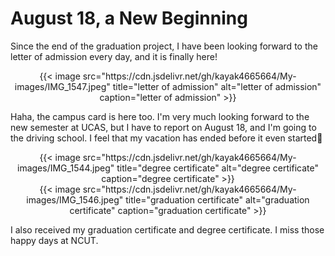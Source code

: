 # August 18, a New Beginning

Since the end of the graduation project, I have been looking forward to the letter of admission every day, and it is finally here!
<!--more-->

<div align="center">
{{< image src="https://cdn.jsdelivr.net/gh/kayak4665664/My-images/IMG_1547.jpeg" title="letter of admission" alt="letter of admission" caption="letter of admission" >}}
</div>

Haha, the campus card is here too. I'm very much looking forward to the new semester at UCAS, but I have to report on August 18, and I'm going to the driving school. I feel that my vacation has ended before it even started🥹

<div align="center">
{{< image src="https://cdn.jsdelivr.net/gh/kayak4665664/My-images/IMG_1544.jpeg" title="degree certificate" alt="degree certificate" caption="degree certificate" >}}
</div>
<div align="center">
{{< image src="https://cdn.jsdelivr.net/gh/kayak4665664/My-images/IMG_1546.jpeg" title="graduation certificate" alt="graduation certificate" caption="graduation certificate" >}}
</div>

I also received my graduation certificate and degree certificate. I miss those happy days at NCUT.
